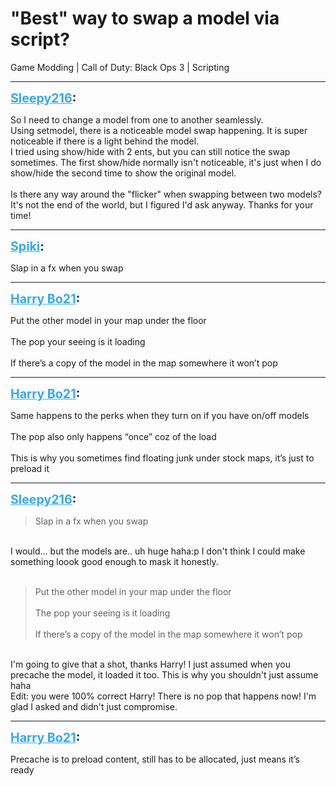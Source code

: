 # "Best" way to swap a model via script?
Game Modding | Call of Duty: Black Ops 3 | Scripting

---
<strong style="font-size: 1.4em;"><span style="text-decoration: underline;text-decoration-color: #34a7f9;"><span style="color:#34a7f9;">Sleepy216</span></span>:</strong>

<p>So I need to change a model from one to another seamlessly.<br />Using setmodel, there is a noticeable model swap happening. It is super noticeable if there is a light behind the model.<br />I tried using show/hide with 2 ents, but you can still notice the swap sometimes. The first show/hide normally isn&#39;t noticeable, it&#39;s just when I do show/hide the second time to show the original model.<br /><br />Is there any way around the &quot;flicker&quot; when swapping between two models?<br />It&#39;s not the end of the world, but I figured I&#39;d ask anyway. Thanks for your time!</p>

---
<strong style="font-size: 1.4em;"><span style="text-decoration: underline;text-decoration-color: #34a7f9;"><span style="color:#34a7f9;">Spiki</span></span>:</strong>

<p>Slap in a fx when you swap</p>

---
<strong style="font-size: 1.4em;"><span style="text-decoration: underline;text-decoration-color: #34a7f9;"><span style="color:#34a7f9;">Harry Bo21</span></span>:</strong>

<p>Put the other model in your map under the floor<br /><br />The pop your seeing is it loading<br /><br />If there’s a copy of the model in the map somewhere it won’t pop</p>

---
<strong style="font-size: 1.4em;"><span style="text-decoration: underline;text-decoration-color: #34a7f9;"><span style="color:#34a7f9;">Harry Bo21</span></span>:</strong>

<p>Same happens to the perks when they turn on if you have on/off models<br /><br />The pop also only happens “once” coz of the load<br /><br />This is why you sometimes find floating junk under stock maps, it’s just to preload it</p>

---
<strong style="font-size: 1.4em;"><span style="text-decoration: underline;text-decoration-color: #34a7f9;"><span style="color:#34a7f9;">Sleepy216</span></span>:</strong>

<p><blockquote>Slap in a fx when you swap<br /></blockquote><br />I would... but the models are.. uh huge haha:p I don&#39;t think I could make something loook good enough to mask it honestly.<br /><br /><blockquote>Put the other model in your map under the floor<br /><br />The pop your seeing is it loading<br /><br />If there’s a copy of the model in the map somewhere it won’t pop<br /></blockquote><br />I&#39;m going to give that a shot, thanks Harry! I just assumed when you precache the model, it loaded it too. This is why you shouldn&#39;t just assume haha<br />Edit: you were 100% correct Harry! There is no pop that happens now! I&#39;m glad I asked and didn&#39;t just compromise.</p>

---
<strong style="font-size: 1.4em;"><span style="text-decoration: underline;text-decoration-color: #34a7f9;"><span style="color:#34a7f9;">Harry Bo21</span></span>:</strong>

<p>Precache is to preload content, still has to be allocated, just means it’s ready</p>
